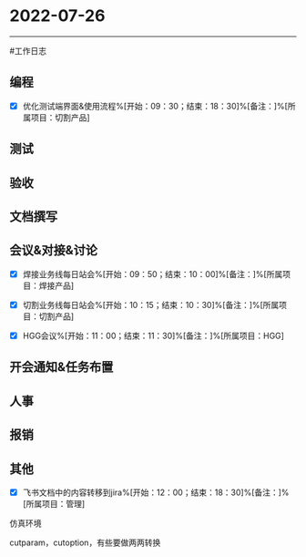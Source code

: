 # 2022-07-26 

---

#工作日志

## 编程
- [x] 优化测试端界面&使用流程%[开始：09：30；结束：18：30]%[备注：]%[所属项目：切割产品]


## 测试



## 验收 



## 文档撰写 



## 会议&对接&讨论
- [x] 焊接业务线每日站会%[开始：09：50；结束：10：00]%[备注：]%[所属项目：焊接产品]
- [x] 切割业务线每日站会%[开始：10：15；结束：10：30]%[备注：]%[所属项目：切割产品]
- [x] HGG会议%[开始：11：00；结束：11：30]%[备注：]%[所属项目：HGG]


## 开会通知&任务布置



## 人事



## 报销



## 其他
- [x] 飞书文档中的内容转移到jira%[开始：12：00；结束：18：30]%[备注：]%[所属项目：管理]

仿真环境

cutparam，cutoption，有些要做两两转换

